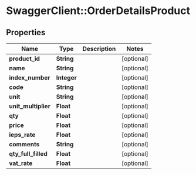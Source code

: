 # SwaggerClient::OrderDetailsProduct

## Properties
Name | Type | Description | Notes
------------ | ------------- | ------------- | -------------
**product_id** | **String** |  | [optional] 
**name** | **String** |  | [optional] 
**index_number** | **Integer** |  | [optional] 
**code** | **String** |  | [optional] 
**unit** | **String** |  | [optional] 
**unit_multiplier** | **Float** |  | [optional] 
**qty** | **Float** |  | [optional] 
**price** | **Float** |  | [optional] 
**ieps_rate** | **Float** |  | [optional] 
**comments** | **String** |  | [optional] 
**qty_full_filled** | **Float** |  | [optional] 
**vat_rate** | **Float** |  | [optional] 


